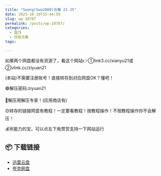 ```yaml
---
title: "Swang(Swa2880)合集 21-25"
date: 2025-10-10T15:44:59
slug: wp-10787
permalink: /posts/wp-10787/
categories:
  - 盖📺
  - 恰饭合集
tags:

---
```


如果两个网盘都没有资源了，看这个网站👉①link3.cc/xianyu21或②vlink.cc/ziyuan21

(本站)不需要注册账号！直接转存到对应网盘OK？懂吧！

🟢解压密码:ziyuan21

🔵解压用解压专家！(应用商店有)

🟡转存的链接网盘有教程！一定要看教程！按教程操作！不按教程操作你不会解压！

💰🈶能力的宝，可以点左下角赞赏支持一下网站运行

## 📦 下载链接
- [迅雷云盘](https://blziyuan21.com/pay-download/10787?key=aea1e27658&down_id=0)
- [夸克网盘](https://blziyuan21.com/pay-download/10787?key=aea1e27658&down_id=1)

